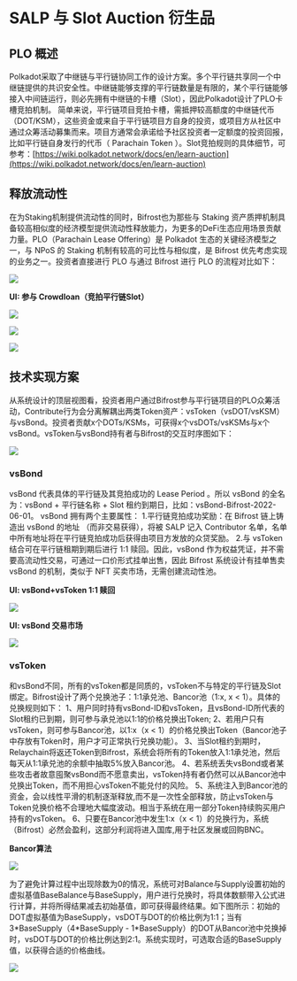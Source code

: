 # SALP 与 Slot Auction 衍生品

## PLO 概述

Polkadot采取了中继链与平行链协同工作的设计方案。多个平行链共享同一个中继链提供的共识安全性。中继链能够支撑的平行链数量是有限的，某个平行链能够接入中间链运行，则必先拥有中继链的卡槽（Slot），因此Polkadot设计了PLO卡槽竞拍机制。 简单来说，平行链项目竞拍卡槽，需抵押较高额度的中继链代币（DOT/KSM），这些资金或来自于平行链项目方自身的投资，或项目方从社区中通过众筹活动募集而来。项目方通常会承诺给予社区投资者一定额度的投资回报，比如平行链自身发行的代币（ Parachain Token ）。Slot竞拍规则的具体细节，可参考：[https://wiki.polkadot.network/docs/en/learn-auction](https://wiki.polkadot.network/docs/en/learn-auction)

## 释放流动性

在为Staking机制提供流动性的同时，Bifrost也为那些与 Staking 资产质押机制具备较高相似度的经济模型提供流动性释放能力，为更多的DeFi生态应用场景贡献力量。PLO（Parachain Lease Offering）是 Polkadot 生态的关键经济模型之一，与 NPoS 的 Staking 机制有较高的可比性与相似度，是 Bifrost 优先考虑实现的业务之一。投资者直接进行 PLO 与通过 Bifrost 进行 PLO 的流程对比如下：

![](../.gitbook/assets/plo-111.png)

**UI: 参与 Crowdloan（竞拍平行链Slot）**

![](../.gitbook/assets/z1.png)



![](../.gitbook/assets/plo-original-users.png)

![](../.gitbook/assets/plo-users.png)

## 技术实现方案

从系统设计的顶层视图看，投资者用户通过Bifrost参与平行链项目的PLO众筹活动，Contribute行为会分离解耦出两类Token资产：vsToken（vsDOT/vsKSM）与vsBond。投资者贡献x个DOTs/KSMs，可获得x个vsDOTs/vsKSMs与x个vsBond。vsToken与vsBond持有者与Bifrost的交互时序图如下：

![](../.gitbook/assets/salp-users.png)

### vsBond

vsBond 代表具体的平行链及其竞拍成功的 Lease Period 。所以 vsBond 的全名为：vsBond + 平行链名称 + Slot 租约到期日，比如：vsBond-Bifrost-2022-06-01。 vsBond 拥有两个主要属性： 1.平行链竞拍成功奖励：在 Bifrost 链上铸造出 vsBond 的地址 （而非交易获得），将被 SALP 记入 Contributor 名单，名单中所有地址将在平行链竞拍成功后获得由项目方发放的众贷奖励。 2.与 vsToken 结合可在平行链租期到期后进行 1:1 赎回。因此，vsBond 作为权益凭证，并不需要高流动性交易，可通过一口价形式挂单出售，因此 Bifrost 系统设计有挂单售卖vsBond 的机制，类似于 NFT 买卖市场，无需创建流动性池。

**UI: vsBond+vsToken 1:1 赎回**

![](../.gitbook/assets/z2.png)

**UI: vsBond 交易市场**

![](../.gitbook/assets/z3.png)

### vs**Token**

和vsBond不同，所有的vsToken都是同质的，vsToken不与特定的平行链及Slot绑定。Bifrost设计了两个兑换池子：1:1承兑池、Bancor池（1:x, x &lt; 1）。具体的兑换规则如下： 1、用户同时持有vsBond-ID和vsToken，且vsBond-ID所代表的Slot租约已到期，则可参与承兑池以1:1的价格兑换出Token; 2、若用户只有vsToken，则可参与Bancor池，以1:x（x &lt; 1）的价格兑换出Token（Bancor池子中存放有Token时，用户才可正常执行兑换功能）。 3、当Slot租约到期时，Relaychain将返还Token到Bifrost，系统会将所有的Token放入1:1承兑池，然后每天从1:1承兑池的余额中抽取5%放入Bancor池。 4、若系统丢失vsBond或者某些攻击者故意囤聚vsBond而不愿意卖出，vsToken持有者仍然可以从Bancor池中兑换出Token，而不用担心vsToken不能兑付的风险。 5、系统注入到Bancor池的资金，会以线性平滑的机制逐渐释放,而不是一次性全部释放，防止vsToken与Token兑换价格不合理地大幅度波动。相当于系统在用一部分Token持续购买用户持有的vsToken。 6、只要在Bancor池中发生1:x（x &lt; 1）的兑换行为，系统（Bifrost）必然会盈利，这部分利润将进入国库,用于社区发展或回购BNC。

**Bancor算法**

![](../.gitbook/assets/bancor%20%281%29.png)

为了避免计算过程中出现除数为0的情况，系统可对Balance与Supply设置初始的虚拟基值BaseBalance与BaseSupply，用户进行兑换时，将具体数额带入公式进行计算，并将所得结果减去初始基值，即可获得最终结果。如下图所示：初始的DOT虚拟基值为BaseSupply，vsDOT与DOT的价格比例为1:1；当有3\*BaseSupply（4\*BaseSupply - 1\*BaseSupply）的DOT从Bancor池中兑换掉时，vsDOT与DOT的价格比例达到2:1。系统实现时，可选取合适的BaseSupply值，以获得合适的价格曲线。

![](../.gitbook/assets/bancor-curve.png)


